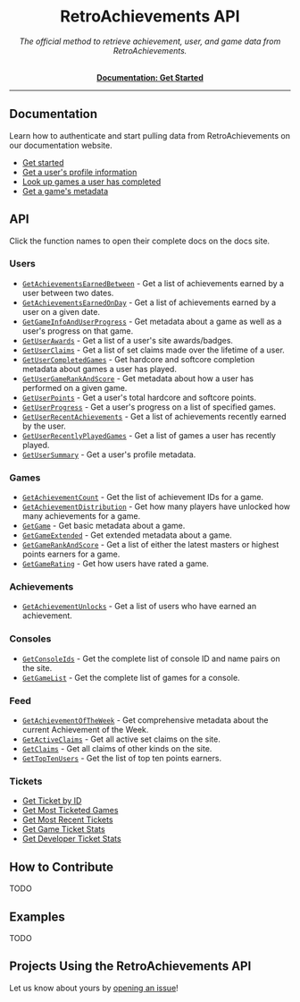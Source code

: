 <h1 align="center">RetroAchievements API</h1>

<p align="center">
  <i>The official method to retrieve achievement, user, and game data from RetroAchievements.</i>
  <br /><br />
</p>

<p align="center">
  <a href="https://api-docs.retroachievements.org/getting-started.html"><strong>Documentation: Get Started</strong></a>
  <br />
</p>

<hr />

## Documentation

Learn how to authenticate and start pulling data from RetroAchievements on our documentation website.

- [Get started](https://api-docs.retroachievements.org/getting-started.html)
- [Get a user's profile information](https://api-docs.retroachievements.org/v1/users/get-user-summary.html)
- [Look up games a user has completed](https://api-docs.retroachievements.org/v1/users/get-user-completed-games.html)
- [Get a game's metadata](https://api-docs.retroachievements.org/v1/games/get-game-extended.html)

## API

Click the function names to open their complete docs on the docs site.

### Users

- [`GetAchievementsEarnedBetween`](https://api-docs.retroachievements.org/v1/users/get-achievements-earned-between.html) - Get a list of achievements earned by a user between two dates.
- [`GetAchievementsEarnedOnDay`](https://api-docs.retroachievements.org/v1/users/get-achievements-earned-on-day.html) - Get a list of achievements earned by a user on a given date.
- [`GetGameInfoAndUserProgress`](https://api-docs.retroachievements.org/v1/users/get-game-info-and-user-progress.html) - Get metadata about a game as well as a user's progress on that game.
- [`GetUserAwards`](https://api-docs.retroachievements.org/v1/users/get-user-awards.html) - Get a list of a user's site awards/badges.
- [`GetUserClaims`](https://api-docs.retroachievements.org/v1/users/get-user-claims.html) - Get a list of set claims made over the lifetime of a user.
- [`GetUserCompletedGames`](https://api-docs.retroachievements.org/v1/users/get-user-completed-games.html) - Get hardcore and softcore completion metadata about games a user has played.
- [`GetUserGameRankAndScore`](https://api-docs.retroachievements.org/v1/users/get-user-game-rank-and-score.html) - Get metadata about how a user has performed on a given game.
- [`GetUserPoints`](https://api-docs.retroachievements.org/v1/users/get-user-points.html) - Get a user's total hardcore and softcore points.
- [`GetUserProgress`](https://api-docs.retroachievements.org/v1/users/get-user-progress.html) - Get a user's progress on a list of specified games.
- [`GetUserRecentAchievements`](https://api-docs.retroachievements.org/v1/users/get-user-recent-achievements.html) - Get a list of achievements recently earned by the user.
- [`GetUserRecentlyPlayedGames`](https://api-docs.retroachievements.org/v1/users/get-user-recently-played-games.html) - Get a list of games a user has recently played.
- [`GetUserSummary`](https://api-docs.retroachievements.org/v1/users/get-user-summary.html) - Get a user's profile metadata.

### Games

- [`GetAchievementCount`](https://api-docs.retroachievements.org/v1/games/get-achievement-count.html) - Get the list of achievement IDs for a game.
- [`GetAchievementDistribution`](https://api-docs.retroachievements.org/v1/games/get-achievement-distribution.html) - Get how many players have unlocked how many achievements for a game.
- [`GetGame`](https://api-docs.retroachievements.org/v1/games/get-game.html) - Get basic metadata about a game.
- [`GetGameExtended`](https://api-docs.retroachievements.org/v1/games/get-game-extended.html) - Get extended metadata about a game.
- [`GetGameRankAndScore`](https://api-docs.retroachievements.org/v1/games/get-game-rank-and-score.html) - Get a list of either the latest masters or highest points earners for a game.
- [`GetGameRating`](https://api-docs.retroachievements.org/v1/games/get-game-rating.html) - Get how users have rated a game.

### Achievements

- [`GetAchievementUnlocks`](https://api-docs.retroachievements.org/v1/achievements/get-achievement-unlocks.html) - Get a list of users who have earned an achievement.

### Consoles

- [`GetConsoleIds`](https://api-docs.retroachievements.org/v1/consoles/get-console-ids.html) - Get the complete list of console ID and name pairs on the site.
- [`GetGameList`](https://api-docs.retroachievements.org/v1/consoles/get-game-list.html) - Get the complete list of games for a console.

### Feed

- [`GetAchievementOfTheWeek`](https://api-docs.retroachievements.org/v1/feed/get-achievement-of-the-week.html) - Get comprehensive metadata about the current Achievement of the Week.
- [`GetActiveClaims`](https://api-docs.retroachievements.org/v1/feed/get-active-claims.html) - Get all active set claims on the site.
- [`GetClaims`](https://api-docs.retroachievements.org/v1/feed/get-claims.html) - Get all claims of other kinds on the site.
- [`GetTopTenUsers`](https://api-docs.retroachievements.org/v1/feed/get-top-ten-users.html) - Get the list of top ten points earners.

### Tickets

- [Get Ticket by ID](https://api-docs.retroachievements.org/v1/tickets/get-ticket-by-id.html)
- [Get Most Ticketed Games](https://api-docs.retroachievements.org/v1/tickets/get-most-ticketed-games.html)
- [Get Most Recent Tickets](https://api-docs.retroachievements.org/v1/tickets/get-most-recent-tickets.html)
- [Get Game Ticket Stats](https://api-docs.retroachievements.org/v1/tickets/get-game-ticket-stats.html)
- [Get Developer Ticket Stats](https://api-docs.retroachievements.org/v1/tickets/get-developer-ticket-stats.html)

## How to Contribute

TODO

## Examples

TODO

## Projects Using the RetroAchievements API

Let us know about yours by [opening an issue](https://github.com/RetroAchievements/api-docs/issues/new)!

